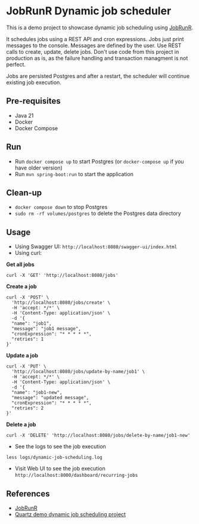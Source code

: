 # JobRunR Dynamic job scheduler

This is a demo project to showcase dynamic job scheduling using [JobRunR](https://www.jobrunr.io/en/).

It schedules jobs using a REST API and cron expressions. 
Jobs just print messages to the console. Messages are defined by the user.
Use REST calls to create, update, delete jobs. 
Don't use code from this project in production as is, as the failure handling and transaction managment is not perfect.


Jobs are persisted Postgres and after a restart, the scheduler will continue existing job execution.

## Pre-requisites

- Java 21
- Docker
- Docker Compose

## Run

- Run `docker compose up` to start Postgres (or `docker-compose up` if you have older version)
- Run `mvn spring-boot:run` to start the application

## Clean-up
- `docker compose down` to stop Postgres
- `sudo rm -rf volumes/postgres` to delete the Postgres data directory

## Usage

- Using Swagger UI: `http://localhost:8080/swagger-ui/index.html`
- Using curl:

**Get all jobs**
```shell
curl -X 'GET' 'http://localhost:8080/jobs'
```

**Create a job**
```shell
curl -X 'POST' \
  'http://localhost:8080/jobs/create' \
  -H 'accept: */*' \
  -H 'Content-Type: application/json' \
  -d '{
  "name": "job1",
  "message": "job1 message",
  "cronExpression": "* * * * *",
  "retries": 1
}'
```

**Update a job**
```shell
curl -X 'PUT' \
  'http://localhost:8080/jobs/update-by-name/job1' \
  -H 'accept: */*' \
  -H 'Content-Type: application/json' \
  -d '{
  "name": "job1-new",
  "message": "updated message",
  "cronExpression": "* * * * *",
  "retries": 2
}'
```

**Delete a job**
```shell
curl -X 'DELETE' 'http://localhost:8080/jobs/delete-by-name/job1-new' 
```


- See the logs to see the job execution
```shell
less logs/dynamic-job-scheduling.log
```

- Visit Web UI to see the job execution `http://localhost:8000/dashboard/recurring-jobs`



## References
- [JobRunR](https://www.jobrunr.io/en/)
- [Quartz demo dynamic job scheduling project](https://github.com/sanjay035/Dynamic-Job-Scheduler)